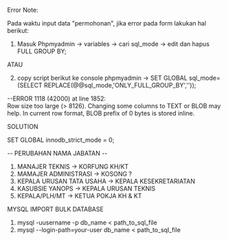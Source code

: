 Error Note:

Pada waktu input data "permohonan", jika error pada form lakukan hal berikut:

1. Masuk Phpmyadmin -> variables -> cari sql_mode -> edit dan hapus FULL GROUP BY;

ATAU

2. copy script berikut ke console phpmyadmin -> SET GLOBAL sql_mode=(SELECT REPLACE(@@sql_mode,'ONLY_FULL_GROUP_BY',''));


--ERROR 1118 (42000) at line 1852:    
Row size too large (> 8126). Changing some columns to TEXT or 
     BLOB may help. In current row format, BLOB prefix of 0 bytes is stored inline.

SOLUTION 

SET GLOBAL innodb_strict_mode = 0;

-- PERUBAHAN NAMA JABATAN --

1. MANAJER TEKNIS -> KORFUNG KH/KT
2. MAMAJER ADMINISTRASI -> KOSONG ?
3. KEPALA URUSAN TATA USAHA -> KEPALA KESEKRETARIATAN
4. KASUBSIE YANOPS -> KEPALA URUSAN TEKNIS
5. KEPALA/PLH/MT -> KETUA POKJA KH & KT

MYSQL IMPORT BULK DATABASE

1. mysql -uusername -p db_name < path_to_sql_file
2. mysql --login-path=your-user db_name < path_to_sql_file


